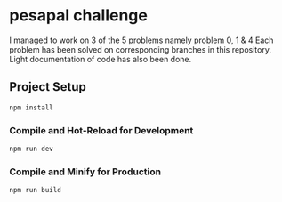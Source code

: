 # pesapal challenge

I managed to work on 3 of the 5 problems namely problem 0, 1 & 4
Each problem has been solved on corresponding branches in this repository. 
Light documentation of code has also been done.



## Project Setup

```sh
npm install
```

### Compile and Hot-Reload for Development

```sh
npm run dev
```

### Compile and Minify for Production

```sh
npm run build
```
